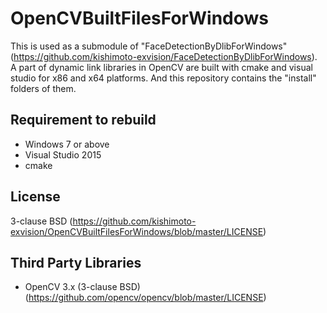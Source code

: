 # OpenCVBuiltFilesForWindows
This is used as a submodule of "FaceDetectionByDlibForWindows" (<https://github.com/kishimoto-exvision/FaceDetectionByDlibForWindows>).
A part of dynamic link libraries in OpenCV are built with cmake and visual studio for x86 and x64 platforms.
And this repository contains the "install" folders of them.

## Requirement to rebuild
* Windows 7 or above
* Visual Studio 2015
* cmake

## License
3-clause BSD (<https://github.com/kishimoto-exvision/OpenCVBuiltFilesForWindows/blob/master/LICENSE>)

## Third Party Libraries
* OpenCV 3.x (3-clause BSD) (<https://github.com/opencv/opencv/blob/master/LICENSE>)

